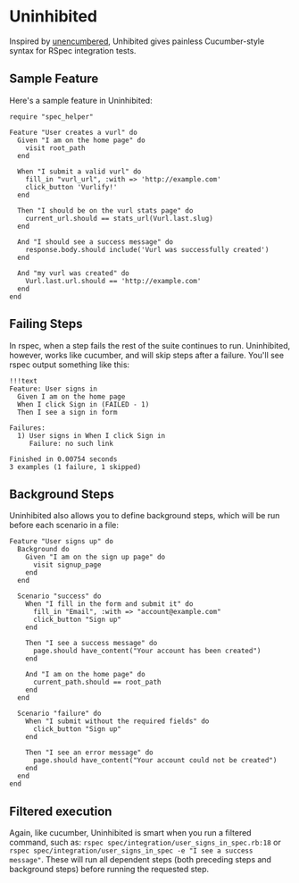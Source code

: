 # Uninhibited

Inspired by [unencumbered](http://github.com/hashrocket/unencumbered),
Unhibited gives painless Cucumber-style syntax for RSpec integration tests.

## Sample Feature
Here's a sample feature in Uninhibited:

    require "spec_helper"

    Feature "User creates a vurl" do
      Given "I am on the home page" do
        visit root_path
      end

      When "I submit a valid vurl" do
        fill_in "vurl_url", :with => 'http://example.com'
        click_button 'Vurlify!'
      end

      Then "I should be on the vurl stats page" do
        current_url.should == stats_url(Vurl.last.slug)
      end

      And "I should see a success message" do
        response.body.should include('Vurl was successfully created')
      end

      And "my vurl was created" do
        Vurl.last.url.should == 'http://example.com'
      end
    end

## Failing Steps
In rspec, when a step fails the rest of the suite continues to run.
Uninhibited, however, works like cucumber, and will skip steps after a failure.
You'll see rspec output something like this:

    !!!text
    Feature: User signs in
      Given I am on the home page
      When I click Sign in (FAILED - 1)
      Then I see a sign in form

    Failures:
      1) User signs in When I click Sign in
         Failure: no such link

    Finished in 0.00754 seconds
    3 examples (1 failure, 1 skipped)

## Background Steps
Uninhibited also allows you to define background steps, which will be run
before each scenario in a file:

    Feature "User signs up" do
      Background do
        Given "I am on the sign up page" do
          visit signup_page
        end
      end

      Scenario "success" do
        When "I fill in the form and submit it" do
          fill_in "Email", :with => "account@example.com"
          click_button "Sign up"
        end

        Then "I see a success message" do
          page.should have_content("Your account has been created")
        end

        And "I am on the home page" do
          current_path.should == root_path
        end
      end

      Scenario "failure" do
        When "I submit without the required fields" do
          click_button "Sign up"
        end

        Then "I see an error message" do
          page.should have_content("Your account could not be created")
        end
      end
    end

## Filtered execution
Again, like cucumber, Uninhibited is smart when you run a filtered command, such as:
`rspec spec/integration/user_signs_in_spec.rb:18` or `rspec
spec/integration/user_signs_in_spec -e "I see a success message"`. These will
run all dependent steps (both preceding steps and background steps) before
running the requested step.
